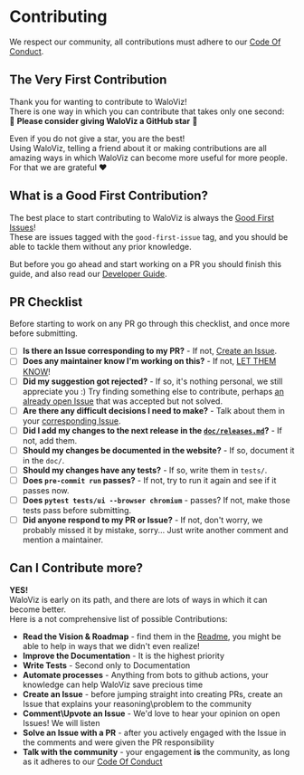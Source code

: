 # Contributing

We respect our community, all contributions must adhere to our [Code Of Conduct](CODE_OF_CONDUCT.md).

## The Very First Contribution

Thank you for wanting to contribute to WaloViz!  
There is one way in which you can contribute that takes only one second:  
:star2: **Please consider giving WaloViz a GitHub star** :star2:

Even if you do not give a star, you are the best!  
Using WaloViz, telling a friend about it or making contributions are all amazing ways in which WaloViz can become more useful for more people.  
For that we are grateful :heart:

## What is a Good First Contribution?

The best place to start contributing to WaloViz is always the [Good First Issues](https://github.com/AlonKellner/waloviz/issues?q=is%3Aissue+is%3Aopen+%3Agood-first-issue)!  
These are issues tagged with the `good-first-issue` tag, and you should be able to tackle them without any prior knowledge.

But before you go ahead and start working on a PR you should finish this guide, and also read our [Developer Guide](DEVELOPER-GUIDE.md).

## PR Checklist

Before starting to work on any PR go through this checklist, and once more before submitting.

- [ ] **Is there an Issue corresponding to my PR?** - If not, [Create an Issue](https://github.com/AlonKellner/waloviz/issues/new).
- [ ] **Does any maintainer know I'm working on this?** - If not, [LET THEM KNOW](https://github.com/AlonKellner/waloviz/issues)!
- [ ] **Did my suggestion got rejected?** - If so, it's nothing personal, we still appreciate you :) Try finding something else to contribute, perhaps [an already open Issue](https://github.com/AlonKellner/waloviz/issues) that was accepted but not solved.
- [ ] **Are there any difficult decisions I need to make?** - Talk about them in your [corresponding Issue](https://github.com/AlonKellner/waloviz/issues).
- [ ] **Did I add my changes to the next release in the [`doc/releases.md`](doc/releases.md)?** - If not, add them.
- [ ] **Should my changes be documented in the website?** - If so, document it in the `doc/`.
- [ ] **Should my changes have any tests?** - If so, write them in `tests/`.
- [ ] **Does `pre-commit run` passes?** - If not, try to run it again and see if it passes now.
- [ ] **Does `pytest tests/ui --browser chromium`** - passes? If not, make those tests pass before submitting.
- [ ] **Did anyone respond to my PR or Issue?** - If not, don't worry, we probably missed it by mistake, sorry... Just write another comment and mention a maintainer.

## Can I Contribute more?

**YES!**  
WaloViz is early on its path, and there are lots of ways in which it can become better.  
Here is a not comprehensive list of possible Contributions:

- **Read the Vision & Roadmap** - find them in the [Readme](README.md), you might be able to help in ways that we didn't even realize!
- **Improve the Documentation** - It is the highest priority
- **Write Tests** - Second only to Documentation
- **Automate processes** - Anything from bots to github actions, your knowledge can help WaloViz save precious time
- **Create an Issue** - before jumping straight into creating PRs, create an Issue that explains your reasoning\problem to the community
- **Comment\Upvote an Issue** - We'd love to hear your opinion on open Issues! We will listen
- **Solve an Issue with a PR** - after you actively engaged with the Issue in the comments and were given the PR responsibility
- **Talk with the community** - your engagement **is** the community, as long as it adheres to our [Code Of Conduct](CODE_OF_CONDUCT.md)
